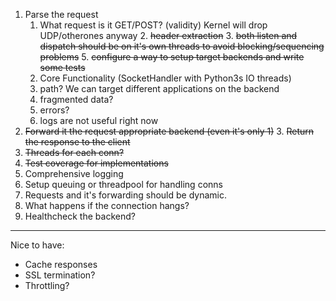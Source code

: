 1. Parse the request
   1. What request is it GET/POST? (validity) Kernel will drop UDP/otherones anyway
      2. ~~header extraction~~
         3. ~~both listen and dispatch should be on it's own threads to avoid blocking/sequencing problems~~
         5. ~~configure a way to setup target backends and write some tests~~
   2. Core Functionality (SocketHandler with Python3s IO threads)
   2. path? We can target different applications on the backend
   3. fragmented data?
   4. errors?
   5. logs are not useful right now
2. ~~Forward it the request appropriate backend (even it's only 1)~~
   3. ~~Return the response to the client~~
3. ~~Threads for each conn?~~
4. ~~Test coverage for implementations~~
5. Comprehensive logging
6. Setup queuing or threadpool for handling conns
7. Requests and it's forwarding should be dynamic.
8. What happens if the connection hangs?
9. Healthcheck the backend?


----
Nice to have:
* Cache responses
* SSL termination?
* Throttling?